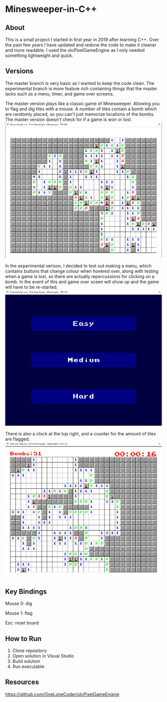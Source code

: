 # Minesweeper-in-C++

About
----------------------------------------------------------------------
This is a small project I started in first year in 2019 after learning C++.  Over the past few years I have updated and redone the code to make it cleaner and more readable. I used the olcPixelGameEngine as I only needed something lightweight and quick.

Versions
----------------------------------------------------------------------
The master branch is very basic as I wanted to keep the code clean.  The experimental branch is more feature rich containing things that the master lacks such as a menu, timer, and game over screens.

The master version plays like a classic game of Minesweeper. Allowing you to flag and dig tiles with a mouse.  A number of tiles contain a bomb which are randomly placed, so you can't just 
memorize locations of the bombs.  The master version doesn't check for if a game is won or lost.  
![Image of game](Capture.PNG)

In the experimental verison, I decided to test out making a menu, which contains buttons that change colour when hovered over, along with testing when a game is lost, so there are actually
repercussions for clicking on a bomb. In the event of this and game over sceen will show up and the game will have to be re-started.
![Image of menu](menu.PNG)

There is also a clock at the top right, and a counter for the amount of tiles are flagged.
![Image of experimental game](game.PNG)

Key Bindings
----------------------------------------------------------------------
Mouse 0: dig

Mouse 1: flag

Esc: reset board

How to Run
----------------------------------------------------------------------
1. Clone repository
2. Open solution in Visual Studio
3. Build solution
4. Run executable

Resources
----------------------------------------------------------------------
https://github.com/OneLoneCoder/olcPixelGameEngine
